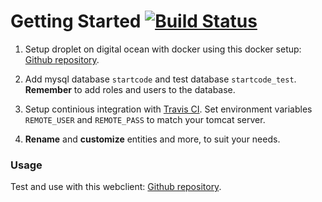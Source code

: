 

# Getting Started [![Build Status](https://www.travis-ci.org/TheRiisager/semesterproject-3sem-backend.svg?branch=main)](https://www.travis-ci.org/TheRiisager/semesterproject-3sem-backend)

1. Setup droplet on digital ocean with docker using this docker setup: [Github repository](https://github.com/Hartmannsolution/tomcat_mysql_nginx_docker.git "Github.com").

2. Add mysql database `startcode` and test database `startcode_test`. __Remember__ to add roles and users to the database.

3. Setup continious integration with [Travis CI](https://www.travis-ci.org "travis-ci.org").  Set environment variables `REMOTE_USER` and `REMOTE_PASS` to match your tomcat server.

4. __Rename__ and __customize__ entities and more, to suit your needs.

### Usage
Test and use with this webclient: [Github repository](https://github.com/JoakimKSS/Sem3Flow3Week3ca3webclient "Github.com").
